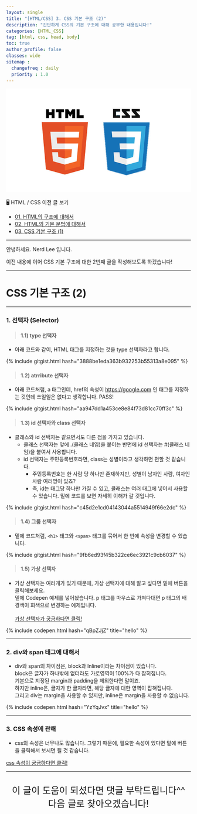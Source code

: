 ```yaml
---
layout: single
title: "[HTML/CSS] 3. CSS 기본 구조 (2)"
description: "간단하게 CSS의 기본 구조에 대해 공부한 내용입니다!"
categories: [HTML_CSS]
tag: [html, css, head, body]
toc: true
author_profile: false
classes: wide
sitemap :
  changefreq : daily
  priority : 1.0
---
```


![](/assets/img/etc/html_css.jpeg)

🖥 HTML / CSS 이전 글 보기

- [01. HTML의 구조에 대해서](/html_css/0001/)
- [02. HTML의 기본 문법에 대해서](/html_css/0002/)
- [03. CSS 기본 구조 (1)](/html_css/0003/)

---

안녕하세요. Nerd Lee 입니다.

이전 내용에 이어 CSS 기본 구조에 대한 2번째 글을 작성해보도록 하겠습니다!

---

# CSS 기본 구조 (2)

---

### 1. 선택자 (Selector)

> #### 1.1) type 선택자

- 아래 코드와 같이, HTML 태그를 지정하는 것을 type 선택자라고 합니다.

{% include gitgist.html hash="3888be1eda363b932253b55313a8e095" %}

> #### 1.2) atrribute 선택자

- 아래 코드처럼, a 태그인데, href의 속성이 https://google.com 인 태그를 지정하는 것인데
  쓰일일은 없다고 생각합니다. PASS!

{% include gitgist.html hash="aa947dd1a453ce8e84f73d81cc70ff3c" %}

> #### 1.3) id 선택자와 class 선택자

- 클래스와 id 선택자는 같으면서도 다른 점을 가지고 있습니다.
  - 클래스 선택자는 앞에 .(클래스 네임)을 붙이는 반면에 id 선택자는 #(클래스 네임)을 붙여서 사용합니다.
  - id 선택자는 주민등록번호라면, class는 성별이라고 생각하면 편할 것 같습니다.
    - 주민등록번호는 한 사람 당 하나만 존재하지만, 성별이 남자인 사람, 여자인 사람 여러명이 있죠?
    - 즉, id는 태그당 하나만 가질 수 있고, 클래스는 여러 태그에 넣어서 사용할 수 있습니다. 밑에 코드를 보면 자세히 이해가 갈 것입니다.

{% include gitgist.html hash="c45d2e1cd04143044a5514949f66e2dc" %}

> #### 1.4) 그룹 선택자

- 밑에 코드처럼, `<h1>` 태그와 `<span>` 태그를 묶어서 한 번에 속성을 변경할 수 있습니다.

{% include gitgist.html hash="9fb6ed93f45b322ce6ec3921c9cb6037" %}

> #### 1.5) 가상 선택자

- 가상 선택자는 여러개가 있기 때문에, 가상 선택자에 대해 알고 싶다면 밑에 버튼을 클릭해보세요.<br>
  밑에 Codepen 예제를 넣어놨습니다. p 태그를 마우스로 가져다대면 p 태그의 배경색이 회색으로 변경하는 예제입니다.<br><br>
  <a href="https://ofcourse.kr/css-course/%EA%B0%80%EC%9E%A5-%ED%81%B4%EB%9E%98%EC%8A%A4-%EC%84%A0%ED%83%9D%EC%9E%90" class="btn btn--primary" target="_blank">가상 선택자가 궁금하다면 클릭!</a>

{% include codepen.html hash="qBpZJjZ" title="hello" %}

---

### 2. div와 span 태그에 대해서

- div와 span의 차이점은, block과 lnline이라는 차이점이 있습니다.<br>
  block은 글자가 하나밖에 없더라도 가로영역이 100%가 다 잡혀집니다.<br>
  기본으로 지정된 margin과 padding을 제외한다면 말이죠.<br>
  하지만 inline은, 글자가 한 글자라면, 해당 글자에 대한 영역이 잡혀집니다.<br>
  그리고 div는 margin을 사용할 수 있지만, inline은 margin을 사용할 수 없습니다.

{% include codepen.html hash="YzYqJvx" title="hello" %}

---

### 3. CSS 속성에 관해

- css의 속성은 너무나도 많습니다. 그렇기 때문에, 필요한 속성이 있다면 밑에 버튼을 클릭해서 보시면 될 것 같습니다. <br>

<a href="https://developer.mozilla.org/ko/docs/Web/CSS/Using_CSS_custom_properties" class="btn btn--primary" target="_blank">css 속성이 궁금하다면 클릭!</a>

---

<br>

<div style="font-size:25px; text-align:center">
이 글이 도움이 되셨다면 댓글 부탁드립니다^^<br>
다음 글로 찾아오겠습니다!

</div>
